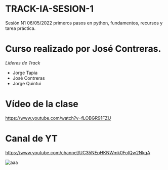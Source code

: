 # TRACK-IA-SESION-1
Sesión N1 06/05/2022 primeros pasos en python, fundamentos, recursos y tarea práctica.

# Curso realizado por José Contreras.

_Líderes de Track_
- Jorge Tapia
- José Contreras 
- Jorge Quintui

# Vídeo de la clase
https://www.youtube.com/watch?v=fLOBGR91FZU

# Canal de YT
https://www.youtube.com/channel/UC35NEpHKNWmk0FoIQw2NkqA

![aaa](https://user-images.githubusercontent.com/66024934/167263974-0c47be46-a488-4318-a44a-3202b469cf9b.jpg)
